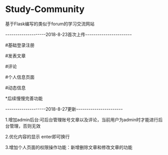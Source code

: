 # Study-Community
基于Flask编写的类似于forum的学习交流网站

--------------------2018-8-23首次上传-----------------------

#基础登录注册

#发表文章

#评论

#个人信息页面

#动态信息

*后续慢慢完善功能

--------------------2018-8-27更新-----------------------

1.增加admin后台:可后台管理账号文章以及评论，当前用户为admin时才能进行后台管理，否则无效

2.优化内容的显示 enter即可换行

3.增加个人页面的权限操作功能：新增删除文章和修改文章的功能
